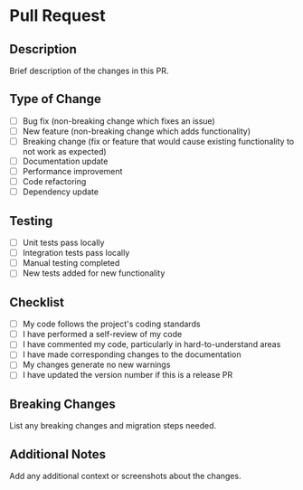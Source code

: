 # Pull Request

## Description

Brief description of the changes in this PR.

## Type of Change

- [ ] Bug fix (non-breaking change which fixes an issue)
- [ ] New feature (non-breaking change which adds functionality)
- [ ] Breaking change (fix or feature that would cause existing functionality to not work as expected)
- [ ] Documentation update
- [ ] Performance improvement
- [ ] Code refactoring
- [ ] Dependency update

## Testing

- [ ] Unit tests pass locally
- [ ] Integration tests pass locally
- [ ] Manual testing completed
- [ ] New tests added for new functionality

## Checklist

- [ ] My code follows the project's coding standards
- [ ] I have performed a self-review of my code
- [ ] I have commented my code, particularly in hard-to-understand areas
- [ ] I have made corresponding changes to the documentation
- [ ] My changes generate no new warnings
- [ ] I have updated the version number if this is a release PR

## Breaking Changes

List any breaking changes and migration steps needed.

## Additional Notes

Add any additional context or screenshots about the changes.
